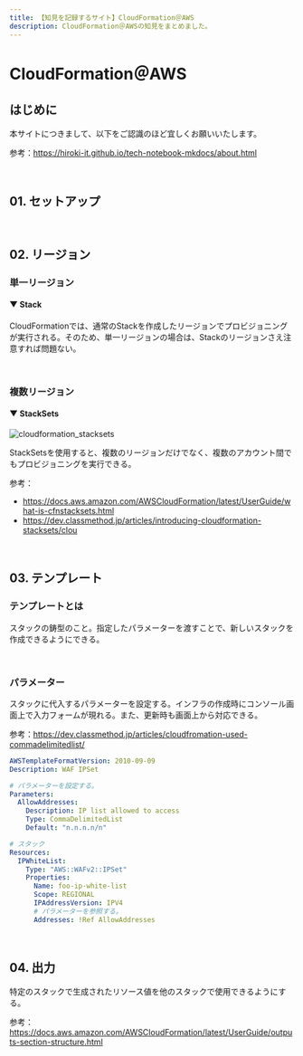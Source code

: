 ```yaml
---
title: 【知見を記録するサイト】CloudFormation＠AWS
description: CloudFormation＠AWSの知見をまとめました。
---
```


# CloudFormation＠AWS

## はじめに

本サイトにつきまして、以下をご認識のほど宜しくお願いいたします。

参考：https://hiroki-it.github.io/tech-notebook-mkdocs/about.html

<br>

## 01. セットアップ

<br>

## 02. リージョン

### 単一リージョン

#### ▼ Stack

CloudFormationでは、通常のStackを作成したリージョンでプロビジョニングが実行される。そのため、単一リージョンの場合は、Stackのリージョンさえ注意すれば問題ない。

<br>

### 複数リージョン

#### ▼ StackSets

![cloudformation_stacksets](https://raw.githubusercontent.com/hiroki-it/tech-notebook/master/images/cloudformation_stacksets.png)


StackSetsを使用すると、複数のリージョンだけでなく、複数のアカウント間でもプロビジョニングを実行できる。

参考：

- https://docs.aws.amazon.com/AWSCloudFormation/latest/UserGuide/what-is-cfnstacksets.html
- https://dev.classmethod.jp/articles/introducing-cloudformation-stacksets/clou

<br>

## 03. テンプレート

### テンプレートとは

スタックの鋳型のこと。指定したパラメーターを渡すことで、新しいスタックを作成できるようにできる。

<br>

### パラメーター

スタックに代入するパラメーターを設定する。インフラの作成時にコンソール画面上で入力フォームが現れる。また、更新時も画面上から対応できる。

参考：https://dev.classmethod.jp/articles/cloudfromation-used-commadelimitedlist/

```yaml
AWSTemplateFormatVersion: 2010-09-09
Description: WAF IPSet

# パラメーターを設定する。
Parameters:
  AllowAddresses:
    Description: IP list allowed to access
    Type: CommaDelimitedList
    Default: "n.n.n.n/n"

# スタック
Resources:
  IPWhiteList:
    Type: "AWS::WAFv2::IPSet"
    Properties:
      Name: foo-ip-white-list
      Scope: REGIONAL
      IPAddressVersion: IPV4
      # パラメーターを参照する。
      Addresses: !Ref AllowAddresses
```

<br>

## 04. 出力

特定のスタックで生成されたリソース値を他のスタックで使用できるようにする。

参考：https://docs.aws.amazon.com/AWSCloudFormation/latest/UserGuide/outputs-section-structure.html

<br>
